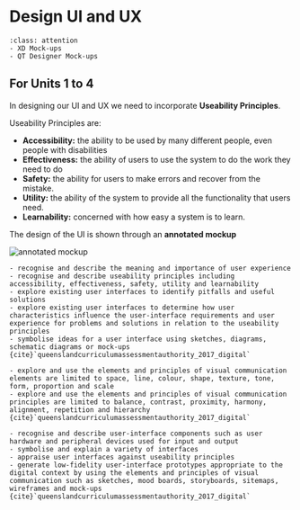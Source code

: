 # Design UI and UX

```{admonition} Tools used:
:class: attention 
- XD Mock-ups
- QT Designer Mock-ups
```
## For Units 1 to 4
In designing our UI and UX we need to incorporate **Useability Principles**.

Useability Principles are:
- **Accessibility:** the ability to be used by many different people, even people with disabilities
- **Effectiveness:** the ability of users to use the system to do the work they need to do
- **Safety:** the ability for users to make errors and recover from the mistake. 
- **Utility:** the ability of the system to provide all the functionality that users need.
- **Learnability:** concerned with how easy a system is to learn.

The design of the UI is shown through an **annotated mockup**

![annotated mockup](./assets/annotation.png)

```{admonition} Unit 1 subject matter covered:
- recognise and describe the meaning and importance of user experience
- recognise and describe useability principles including accessibility, effectiveness, safety, utility and learnability
- explore existing user interfaces to identify pitfalls and useful solutions
- explore existing user interfaces to determine how user characteristics influence the user-interface requirements and user experience for problems and solutions in relation to the useability principles
- symbolise ideas for a user interface using sketches, diagrams, schematic diagrams or mock-ups
{cite}`queenslandcurriculumassessmentauthority_2017_digital`
```

```{admonition} Unit 2 subject matter covered:
- explore and use the elements and principles of visual communication elements are limited to space, line, colour, shape, texture, tone, form, proportion and scale
- explore and use the elements and principles of visual communication principles are limited to balance, contrast, proximity, harmony, alignment, repetition and hierarchy
{cite}`queenslandcurriculumassessmentauthority_2017_digital`
```

```{admonition} Unit 3 subject matter covered:
- recognise and describe user-interface components such as user hardware and peripheral devices used for input and output
- symbolise and explain a variety of interfaces
- appraise user interfaces against useability principles
- generate low-fidelity user-interface prototypes appropriate to the digital context by using the elements and principles of visual communication such as sketches, mood boards, storyboards, sitemaps, wireframes and mock-ups
{cite}`queenslandcurriculumassessmentauthority_2017_digital`
```